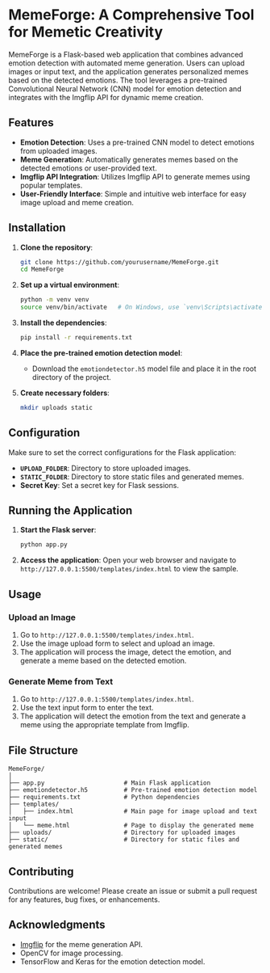 # MemeForge: A Comprehensive Tool for Memetic Creativity

MemeForge is a Flask-based web application that combines advanced emotion detection with automated meme generation. Users can upload images or input text, and the application generates personalized memes based on the detected emotions. The tool leverages a pre-trained Convolutional Neural Network (CNN) model for emotion detection and integrates with the Imgflip API for dynamic meme creation.

## Features

- **Emotion Detection**: Uses a pre-trained CNN model to detect emotions from uploaded images.
- **Meme Generation**: Automatically generates memes based on the detected emotions or user-provided text.
- **Imgflip API Integration**: Utilizes Imgflip API to generate memes using popular templates.
- **User-Friendly Interface**: Simple and intuitive web interface for easy image upload and meme creation.

## Installation

1. **Clone the repository**:
    ```sh
    git clone https://github.com/yourusername/MemeForge.git
    cd MemeForge
    ```

2. **Set up a virtual environment**:
    ```sh
    python -m venv venv
    source venv/bin/activate   # On Windows, use `venv\Scripts\activate`
    ```

3. **Install the dependencies**:
    ```sh
    pip install -r requirements.txt
    ```

4. **Place the pre-trained emotion detection model**:
    - Download the `emotiondetector.h5` model file and place it in the root directory of the project.

5. **Create necessary folders**:
    ```sh
    mkdir uploads static
    ```

## Configuration

Make sure to set the correct configurations for the Flask application:

- **`UPLOAD_FOLDER`**: Directory to store uploaded images.
- **`STATIC_FOLDER`**: Directory to store static files and generated memes.
- **Secret Key**: Set a secret key for Flask sessions.

## Running the Application

1. **Start the Flask server**:
    ```sh
    python app.py
    ```

2. **Access the application**:
    Open your web browser and navigate to `http://127.0.0.1:5500/templates/index.html` to view the sample.

## Usage

### Upload an Image

1. Go to `http://127.0.0.1:5500/templates/index.html`.
2. Use the image upload form to select and upload an image.
3. The application will process the image, detect the emotion, and generate a meme based on the detected emotion.

### Generate Meme from Text

1. Go to `http://127.0.0.1:5500/templates/index.html`.
2. Use the text input form to enter the text.
3. The application will detect the emotion from the text and generate a meme using the appropriate template from Imgflip.

## File Structure

```plaintext
MemeForge/
│
├── app.py                      # Main Flask application
├── emotiondetector.h5          # Pre-trained emotion detection model
├── requirements.txt            # Python dependencies
├── templates/
│   ├── index.html              # Main page for image upload and text input
│   └── meme.html               # Page to display the generated meme
├── uploads/                    # Directory for uploaded images
├── static/                     # Directory for static files and generated memes
```

## Contributing

Contributions are welcome! Please create an issue or submit a pull request for any features, bug fixes, or enhancements.

## Acknowledgments

- [Imgflip](https://api.imgflip.com/caption_image) for the meme generation API.
- OpenCV for image processing.
- TensorFlow and Keras for the emotion detection model.
